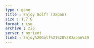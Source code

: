 ```yaml
---
type : game
title : Enjoy Golf! (Japan)
size : 1.7 G
format : iso
archive : zip
server : myrient
link2 : Enjoy%20Golf%21%20%28Japan%29
---
```

